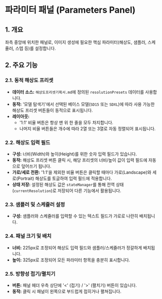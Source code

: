 # 파라미터 패널 (Parameters Panel)

## 1. 개요
좌측 중앙에 위치한 패널로, 이미지 생성에 필요한 핵심 파라미터(해상도, 샘플러, 스케쥴러, 스텝 등)를 설정합니다.

## 2. 주요 기능

### 2.1. 동적 해상도 프리셋
- **데이터 소스:** `해상도프리셋기획서.md`에 정의된 `resolutionPresets` 데이터를 사용합니다.
- **동작:** '모델 탐색기'에서 선택된 베이스 모델(`SD15` 또는 `SDXL`)에 따라 사용 가능한 해상도 프리셋 버튼들이 동적으로 표시됩니다.
- **레이아웃:**
    - '1:1' 비율 버튼은 항상 맨 위 한 줄을 모두 차지합니다.
    - 나머지 비율 버튼들은 개수에 따라 2열 또는 3열로 자동 정렬되어 표시됩니다.

### 2.2. 해상도 입력 필드
- **구성:** 너비(Width)와 높이(Height)를 위한 숫자 입력 필드가 있습니다.
- **동작:** 해상도 프리셋 버튼 클릭 시, 해당 프리셋의 너비/높이 값이 입력 필드에 자동으로 덮어쓰기 됩니다.
- **가로/세로 전환:** '1:1'을 제외한 비율 버튼은 클릭할 때마다 가로(Landscape)와 세로(Portrait) 해상도를 토글하여 입력 필드에 적용합니다.
- **상태 저장:** 설정된 해상도 값은 `stateManager`를 통해 전역 상태(`currentResolution`)로 저장되어 다른 기능에서 활용됩니다.

### 2.3. 샘플러 및 스케쥴러 설정
- **구성:** 샘플러와 스케쥴러를 입력할 수 있는 텍스트 필드가 가로로 나란히 배치됩니다.

### 2.4. 패널 크기 및 배치
- **너비:** 225px로 조정되어 해상도 입력 필드와 샘플러/스케쥴러가 정갈하게 배치됩니다.
- **높이:** 325px로 조정되어 모든 파라미터 항목을 충분히 표시합니다.

### 2.5. 방향성 접기/펼치기
- **버튼:** 패널 헤더 우측 상단에 '<' (접기) / '>' (펼치기) 버튼이 있습니다.
- **동작:** 클릭 시 패널이 왼쪽으로 부드럽게 접히거나 펼쳐집니다.
